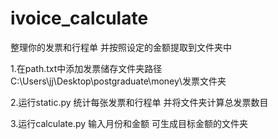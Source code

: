 # ivoice_calculate
整理你的发票和行程单 并按照设定的金额提取到文件夹中

1.在path.txt中添加发票储存文件夹路径
C:\Users\jj\Desktop\postgraduate\money\发票文件夹

2.运行static.py 统计每张发票和行程单 并将文件夹计算总发票数目

3.运行calculate.py 输入月份和金额 可生成目标金额的文件夹
